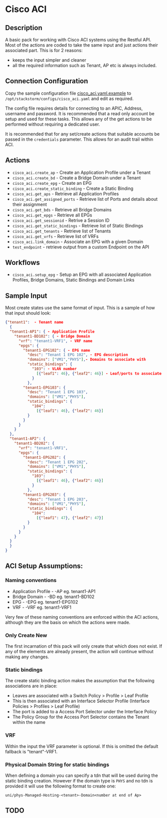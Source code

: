 # Cisco ACI

## Description

A basic pack for working with Cisco ACI systems using the Restful API. Most of the actions are
coded to take the same input and just actions their associated part. This is for 2 reasons:

* keeps the input simpler and cleaner
* all the required information such as Tenant, AP etc is always included.

## Connection Configuration

Copy the sample configuration file [cisco_aci.yaml.example](./cisco_aci.yaml.example) to
`/opt/stackstorm/configs/cisco_aci.yaml` and edit as required.

The config file requires details for connecting to an APIC, Address, username and password.
It is recommended that a read only account be setup and used for these tasks. This allows any
of the get actions to be performed without requiring a dedicated user.

It is recommended that for any set/create actions that suitable accounts be passed in
the `credentials` parameter. This allows for an audit trail within ACI.


## Actions

* `cisco_aci.create_ap` - Create an Application Profile under a Tenant
* `cisco_aci.create_bd` -  Create a Bridge Domain under a Tenant
* `cisco_aci.create_epg` - Create an EPG
* `cisco_aci.create_static_binding` -  Create a Static Binding
* `cisco_aci.get_aps` -  Retrieve all Application Profiles
* `cisco_aci.get_assigned_ports` -  Retrieve list of Ports and details about their assignment
* `cisco_aci.get_bds` -  Retrieve all Bridge Domains
* `cisco_aci.get_epgs` - Retrieve all EPGs
* `cisco_aci.get_sessionid` -  Retrive a Session ID
* `cisco_aci.get_static_bindings` -  Retrieve list of Static Bindings
* `cisco_aci.get_tenants` - Retrieve list of Tenants
* `cisco_aci.get_vrfs` -  Retrieve list of VRFs
* `cisco_aci.link_domain` - Associate an EPG with a given Domain
* `test_endpoint` - retrieve output from a custom Endpoint on the API

## Workflows

* `cisco_aci.setup_epg` - Setup an EPG with all associated Application Profiles, Bridge Domains,
  Static Bindings and Domain Links

## Sample Input

Most create states use the same format of input. This is a sample of how that input should look:

```json
{"tenant1":  - Tenant name
  {
  "tenant1-AP1": { - Application Profile
    "tenant1-BD102": { - Bridge Domain
      "vrf": "tenant1-VRF1", - VRF name
      "epgs": {
        "tenant1-EPG102": { - EPG name
          "desc": "Tenant 1 EPG 102", - EPG description
          "domains": ["VM1","PHYS"],- Domains to associate with
          "static_bindings": {
            "103": - VLAN number
              [{"leaf1": 46}, {"leaf2": 46}] - Leaf/ports to associate
            }
          },
        "tenant1-EPG103": {
          "desc": "Tenant 1 EPG 103",
          "domains": ["VM1","PHYS"],
          "static_bindings": {
            "104":
              [{"leaf1": 46}, {"leaf2": 46}]
          }
        }
      }
    }
  },
  "tenant1-AP2": {
    "tenant1-BD202": {
      "vrf": "tenant1-VRF1",
      "epgs": {
        "tenant1-EPG202": {
          "desc": "Tenant 1 EPG 202",
          "domains": ["VM1","PHYS"],
          "static_bindings": {
            "103":
              [{"leaf1": 46}, {"leaf2": 46}]
            }
          },
        "tenant1-EPG203": {
          "desc": "Tenant 1 EPG 203",
          "domains": ["VM1","PHYS"],
          "static_bindings": {
            "104":
              [{"leaf1": 47}, {"leaf2": 47}]
          }
        }
      }
    }
  }
  }    
}
```

## ACI Setup Assumptions:

### Naming conventions

* Application Profile - <Tenant>-AP<unique number> eg. tenant1-AP1
* Bridge Domain - <Tenant>-BD<app number><unique number> eg. tenant1-BD102
* EPG - <Tenant>-EPG<app number><unique number> eg. tenant1-EPG102
* VRF - <Tenant>-VRF<unique number> eg. tenant1-VRF1

Very few of these naming conventions are enforced within the ACI actions,
although they are the basis on which the actions were made.

### Only Create New

The first incarnation of this pack will only create that which does not exist.
If any of the elements are already present, the action will continue without making
any changes.

### Static bindings

The create static binding action makes the assumption that the following associations
are in place:

* Leaves are associated with a Switch Policy > Profile > Leaf Profile
* This is then associated with an Interface Selector Profile (Interface Policies > Profiles > Leaf Profile)
* The port is added to a Access Port Selector under the Interface Policy
* The Policy Group for the Access Port Selector contains the Tenant within the name

### VRF

Within the input the VRF parameter is optional. If this is omitted the default fallback is "tenant"-VRF1.

### Physical Domain String for static bindings

When defining a domain you can specify a tdn that will be used during the static binding creation.
However if the domain type is `PHYS` and no tdn is provided it will use the following format to
create one:

`uni/phys-Managed-Hosting-<tenant>-Domain<number at end of Ap>`


## TODO

